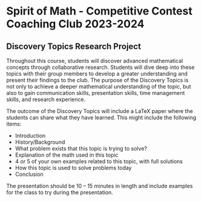 # Spirit of Math - Competitive Contest Coaching Club 2023-2024

## Discovery Topics Research Project

Throughout this course, students will discover advanced mathematical concepts through
collaborative research. Students will dive deep into these topics with their group members to
develop a greater understanding and present their findings to the club.
The purpose of the Discovery Topics is not only to achieve a deeper mathematical
understanding of the topic, but also to gain communication skills, presentation skills, time
management skills, and research experience.

The outcome of the Discovery Topics will include a LaTeX paper where the students can share
what they have learned. This might include the following items:

- Introduction
- History/Background
- What problem exists that this topic is trying to solve?
- Explanation of the math used in this topic
- 4 or 5 of your own examples related to this topic, with full solutions
- How this topic is used to solve problems today
- Conclusion

The presentation should be 10 – 15 minutes in length and include examples for the class to
try during the presentation.

